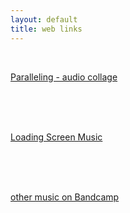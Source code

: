```yaml
---
layout: default
title: web links
---
```



<br>
<div class="web-links">

<a class="web-link-item" href="https://stsilva.bandcamp.com/album/paralleling-installation-audio-collage">Paralleling - audio collage</a>

<br>
<br>
<br>

<a class="web-link-item" href="https://distrokid.com/hyperfollow/coppermindandstsilva/loading-screen-music?utm_campaign=website&utm_medium=Email+&utm_source=SendGrid">Loading Screen Music</a>

<br>
<br>
<br>

<a class="web-link-item" href="https://stsilva.bandcamp.com/">other music on Bandcamp</a>

</div>
